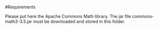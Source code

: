 #Requirements

Please put here the Apache Commons Math library. The jar file commons-math3-3.5.jar must be downloaded and stored in this folder.
